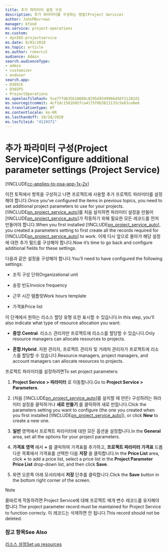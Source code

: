 ```yaml
---
title: 추가 파라미터 설정 구성
description: 추가 파라미터를 구성하는 방법(Project Service)
author: JohnPBurrows
manager: kfend
ms.service: project-operations
ms.custom:
- dyn365-projectservice
ms.date: 8/03/2018
ms.topic: article
ms.author: ruhercul
audience: Admin
search.audienceType:
- admin
- customizer
- enduser
search.app:
- D365CE
- D365PS
- ProjectOperations
ms.openlocfilehash: 5ce7ffd635b10689c8295d9349966450f11282d1
ms.sourcegitcommit: 4cf1dc1561b92fca4175f0b3813133c5e63ce8e6
ms.translationtype: HT
ms.contentlocale: ko-KR
ms.lasthandoff: 10/28/2020
ms.locfileid: "4129371"
---
```

# <a name="configure-additional-parameter-settings-project-service"></a><span data-ttu-id="297c8-103">추가 파라미터 구성(Project Service)</span><span class="sxs-lookup"><span data-stu-id="297c8-103">Configure additional parameter settings (Project Service)</span></span>

[!INCLUDE[cc-applies-to-psa-app-1x-2x](../includes/cc-applies-to-psa-app-1x-2x.md)]

<span data-ttu-id="297c8-104">이전 토픽에서 항목을 구성하고 나면 프로젝트에 사용할 추가 프로젝트 파라미터를 설정해야 합니다.</span><span class="sxs-lookup"><span data-stu-id="297c8-104">Once you’ve configured the items in previous topics, you need to set additional project parameters to use for your projects.</span></span> <span data-ttu-id="297c8-105">[!INCLUDE[pn_project_service_auto](../includes/pn-project-service-auto.md)]를 처음 설치하면 파라미터 설정을 만들어 [!INCLUDE[pn_project_service_auto](../includes/pn-project-service-auto.md)]가 작동하기 위해 필요한 모든 레코드를 먼저 만들어야 합니다.</span><span class="sxs-lookup"><span data-stu-id="297c8-105">When you first installed [!INCLUDE[pn_project_service_auto](../includes/pn-project-service-auto.md)], you created a parameters setting to first create all the records required for [!INCLUDE[pn_project_service_auto](../includes/pn-project-service-auto.md)] to work.</span></span> <span data-ttu-id="297c8-106">이제 다시 앞으로 돌아가 해당 설정에 대한 추가 필드를 구성해야 합니다.</span><span class="sxs-lookup"><span data-stu-id="297c8-106">Now it’s time to go back and configure additional fields for these settings.</span></span>  
  
 <span data-ttu-id="297c8-107">다음과 같은 설정을 구성해야 합니다.</span><span class="sxs-lookup"><span data-stu-id="297c8-107">You’ll need to have configured the following settings:</span></span>  
  
-   <span data-ttu-id="297c8-108">조직 구성 단위</span><span class="sxs-lookup"><span data-stu-id="297c8-108">Organizational unit</span></span>  
  
-   <span data-ttu-id="297c8-109">송장 빈도</span><span class="sxs-lookup"><span data-stu-id="297c8-109">Invoice frequency</span></span>  
  
-   <span data-ttu-id="297c8-110">근무 시간 템플릿</span><span class="sxs-lookup"><span data-stu-id="297c8-110">Work hours template</span></span>  
  
-   <span data-ttu-id="297c8-111">가격표</span><span class="sxs-lookup"><span data-stu-id="297c8-111">Price list</span></span>  
 
<span data-ttu-id="297c8-112">이 단계에서 원하는 리소스 할당 유형 또한 표시할 수 있습니다.</span><span class="sxs-lookup"><span data-stu-id="297c8-112">In this step, you’ll also indicate what type of resource allocation you want:</span></span>  
  
- <span data-ttu-id="297c8-113">**중앙**.</span><span class="sxs-lookup"><span data-stu-id="297c8-113">**Central**.</span></span> <span data-ttu-id="297c8-114">리소스 관리자만 프로젝트에 리소스를 할당할 수 있습니다.</span><span class="sxs-lookup"><span data-stu-id="297c8-114">Only resource managers can allocate resources to projects.</span></span>  
  
- <span data-ttu-id="297c8-115">**혼합**.</span><span class="sxs-lookup"><span data-stu-id="297c8-115">**Hybrid**.</span></span> <span data-ttu-id="297c8-116">자원 관리자, 프로젝트 관리자 및 거래처 관리자가 프로젝트에 리소스를 할당할 수 있습니다.</span><span class="sxs-lookup"><span data-stu-id="297c8-116">Resource managers, project managers, and account managers can allocate resources to projects.</span></span>  
  
 
<span data-ttu-id="297c8-117">프로젝트 파라미터를 설정하려면</span><span class="sxs-lookup"><span data-stu-id="297c8-117">To set project parameters:</span></span>  
  
1. <span data-ttu-id="297c8-118">**Project Service > 파라미터** 로 이동합니다.</span><span class="sxs-lookup"><span data-stu-id="297c8-118">Go to **Project Service > Parameters**.</span></span>  
  
2. <span data-ttu-id="297c8-119">(처음 [!INCLUDE[pn_project_service_auto](../includes/pn-project-service-auto.md)]를 설치할 때 만든) 구성하려는 파라미터 설정을 클릭하거나 **새로 만들기** 를 클릭하여 새로 만듭니다.</span><span class="sxs-lookup"><span data-stu-id="297c8-119">Click the parameters setting you want to configure (the one you created when you first installed [!INCLUDE[pn_project_service_auto](../includes/pn-project-service-auto.md)]), or click **New** to create a new one.</span></span>  
  
3. <span data-ttu-id="297c8-120">**일반** 영역에서 프로젝트 파라미터에 대한 모든 옵션을 설정합니다.</span><span class="sxs-lookup"><span data-stu-id="297c8-120">In the **General** area, set all the options for your project parameters.</span></span>  
  
4. <span data-ttu-id="297c8-121">**가격표 영역** 에서 **+** 를 클릭하여 가격표를 추가하고, **프로젝트 파라미터 가격표** 드롭다운 목록에서 가격표를 선택한 다음 **저장** 을 클릭합니다.</span><span class="sxs-lookup"><span data-stu-id="297c8-121">In the **Price List** area, click **+** to add a price list, select a price list in the **Project Parameter Price List** drop-down list, and then click **Save**.</span></span>  
  
5. <span data-ttu-id="297c8-122">화면 오른쪽 아래 모서리에서 **저장** 단추를 클릭합니다.</span><span class="sxs-lookup"><span data-stu-id="297c8-122">Click the **Save** button in the bottom right corner of the screen.</span></span>  

> [!NOTE]
> <span data-ttu-id="297c8-123">올바르게 작동하려면 Project Service에 대해 프로젝트 매개 변수 레코드를 유지해야 합니다.</span><span class="sxs-lookup"><span data-stu-id="297c8-123">The project parameter record must be maintained for Project Service to function correcly.</span></span> <span data-ttu-id="297c8-124">이 레코드는 삭제하면 안 됩니다.</span><span class="sxs-lookup"><span data-stu-id="297c8-124">This record should not be deleted.</span></span>

### <a name="see-also"></a><span data-ttu-id="297c8-125">참고 항목</span><span class="sxs-lookup"><span data-stu-id="297c8-125">See Also</span></span>  
 [<span data-ttu-id="297c8-126">리소스 설정</span><span class="sxs-lookup"><span data-stu-id="297c8-126">Set up resources</span></span>](../psa/set-up-resources.md)
